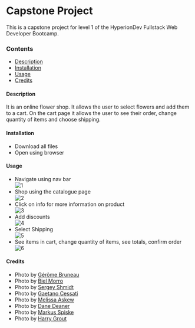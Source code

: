 # Capstone Project

This is a capstone project for level 1 of the HyperionDev Fullstack Web Developer Bootcamp. 

### Contents
* [Description](https://github.com/ZehraSul/capstoneproject#description)
* [Installation](https://github.com/ZehraSul/capstoneproject#installation)
* [Usage](https://github.com/ZehraSul/capstoneproject#usage)
* [Credits](https://github.com/ZehraSul/capstoneproject#credits)

#### Description
It is an online flower shop. It allows the user to select flowers and add them to a cart. On the cart page it allows the user to see their order, change quantity of items and choose shipping.

#### Installation
- Download all files
- Open using browser

#### Usage 
- Navigate using nav bar  
![1](https://user-images.githubusercontent.com/93271014/139262025-da2e317e-8cde-4f44-a194-c783e948a160.jpg)
- Shop using the catalogue page  
![2](https://user-images.githubusercontent.com/93271014/139262018-370f41cd-cc3d-4f6b-8f88-5ded37164a93.jpg)
- Click on info for more information on product  
![3](https://user-images.githubusercontent.com/93271014/139261753-ff87de1d-c10c-4e32-80d3-6ea6d61fba2f.jpg)
- Add discounts  
![4](https://user-images.githubusercontent.com/93271014/139262042-92221824-906b-43b5-b4f1-1dd10dc746c1.jpg)
- Select Shipping  
![5](https://user-images.githubusercontent.com/93271014/139262045-a6387c8b-edaf-459e-832c-60dd3604b7f2.jpg)
- See items in cart, change quantity of items, see totals, confirm order  
![6](https://user-images.githubusercontent.com/93271014/139262454-cabd80a7-d277-4389-9faf-11d5ffacdf36.jpg)

#### Credits
- Photo by [Gérôme Bruneau](https://unsplash.com/@geromebruneau?utm_source=unsplash&utm_medium=referral&utm_content=creditCopyText)
- Photo by [Biel Morro](https://unsplash.com/@bielmorro?utm_source=unsplash&utm_medium=referral&utm_content=creditCopyText)
- Photo by [Sergey Shmidt](https://unsplash.com/@monstercritic?utm_source=unsplash&utm_medium=referral&utm_content=creditCopyText)
- Photo by [Gaetano Cessati](https://unsplash.com/@gaetanocessati?utm_source=unsplash&utm_medium=referral&utm_content=creditCopyText)
- Photo by [Melissa Askew](https://unsplash.com/@melissaaskew?utm_source=unsplash&utm_medium=referral&utm_content=creditCopyText)
- Photo by [Dane Deaner](https://unsplash.com/@danedeaner?utm_source=unsplash&utm_medium=referral&utm_content=creditCopyText)
- Photo by [Markus Spiske](https://unsplash.com/@markusspiske?utm_source=unsplash&utm_medium=referral&utm_content=creditCopyText)
- Photo by [Harry Grout](https://unsplash.com/@photographybyharry?utm_source=unsplash&utm_medium=referral&utm_content=creditCopyText)

